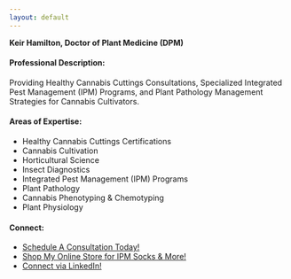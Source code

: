 ```yaml
---
layout: default
---
```


**Keir Hamilton, Doctor of Plant Medicine (DPM)**


#### Professional Description: 
Providing Healthy Cannabis Cuttings Consultations, Specialized Integrated Pest Management (IPM) Programs, and Plant Pathology Management Strategies for Cannabis Cultivators.

#### Areas of Expertise:
* Healthy Cannabis Cuttings Certifications
* Cannabis Cultivation
* Horticultural Science
* Insect Diagnostics
* Integrated Pest Management (IPM) Programs
* Plant Pathology
* Cannabis Phenotyping & Chemotyping
* Plant Physiology


#### Connect:
* [Schedule A Consultation Today!](https://form.jotform.com/213345885624159)
* [Shop My Online Store for IPM Socks & More!](https://www.keirhamilton.xyz)
* [Connect via LinkedIn!](https://www.linkedin.com/in/keirhamilton/)
